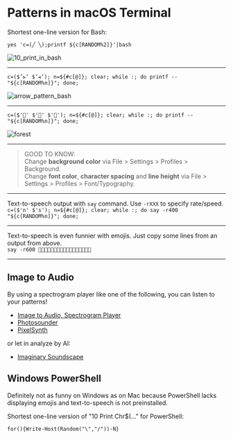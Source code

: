 # Patterns in macOS Terminal

Shortest one-line version for Bash:

````yes 'c=(╱ ╲);printf ${c[RANDOM%2]}'|bash````

![10_print_in_bash](./img/10_print_bash.png)
***

````c=($’⫸’ $’⫷’); n=${#c[@]}; clear; while :; do printf -- "${c[RANDOM%n]}"; done;````

![arrow_pattern_bash](./img/arrow_bash.png)
***

````c=($'🌴' $'🌲' $'🌳'); n=${#c[@]}; clear; while :; do printf -- "${c[RANDOM%n]}"; done;````

![forest](./img/forest_bash.png)

***

>GOOD TO KNOW:  
>Change **background color** via File > Settings > Profiles > Background.  
>Change **font color**, **character spacing** and **line height** via File > Settings > Profiles > Font/Typography.

***
Text-to-speech output with `say` command. Use `-rXXX` to specify rate/speed.   
````c=($'n' $'s'); n=${#c[@]}; clear; while :; do say -r400 "${c[RANDOM%n]}"; done;````

***
Text-to-speech is even funnier with emojis. Just copy some lines from an output from above.  
````say -r600 🌲🌲🌳🌳🌲🌳🌲🌲🌴🌳🌲🌳🌴🌳🌴🌳🌴````
***
## Image to Audio
By using a spectrogram player like one of the following, you can listen to your patterns!  
- [Image to Audio, Spectrogram Player](https://nsspot.herokuapp.com/imagetoaudio/)  
- [Photosounder](https://www.photosounder.com/)
- [PixelSynth](https://ojack.xyz/PIXELSYNTH/)  

or let in analyze by AI:  
- [Imaginary Soundscape](http://www.imaginarysoundscape.net/) 


## Windows PowerShell

Definitely not as funny on Windows as on Mac because PowerShell lacks displaying emojis and text-to-speech is not preinstalled.

Shortest one-line version of "10 Print Chr$(..." for PowerShell:

````for(){Write-Host(Random("\","/"))-N}````
